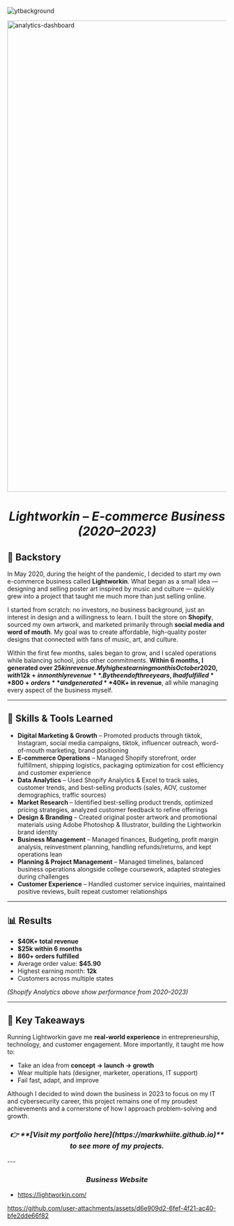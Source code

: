 
![ytbackground](https://github.com/user-attachments/assets/0af944bb-3758-441c-9f51-2794494d6046)


<img width="1919" height="1079" alt="analytics-dashboard" src="https://github.com/user-attachments/assets/ed1990b5-731f-4621-bec7-25c3ad419d9d" />

<h1 align="center"><em>Lightworkin – E-commerce Business (2020–2023)</em></h1>


## 📖 Backstory
In May 2020, during the height of the pandemic, I decided to start my own e-commerce business called **Lightworkin**. What began as a small idea — designing and selling poster art inspired by music and culture — quickly grew into a project that taught me much more than just selling online.  

I started from scratch: no investors, no business background, just an interest in design and a willingness to learn. I built the store on **Shopify**, sourced my own artwork, and marketed primarily through **social media and word of mouth**. My goal was to create affordable, high-quality poster designs that connected with fans of music, art, and culture.  

Within the first few months, sales began to grow, and I scaled operations while balancing school, jobs other commitments. **Within 6 months, I generated over $25k in revenue. My highest earning month is October 2020, with 12k+ in monthly revenue**. By the end of three years, I had fulfilled **800+ orders** and generated **$40K+ in revenue**, all while managing every aspect of the business myself.  

---

## 🚀 Skills & Tools Learned
- **Digital Marketing & Growth** – Promoted products through tiktok, Instagram, social media campaigns, tiktok, influencer outreach, word-of-mouth marketing, brand positioning
- **E-commerce Operations** – Managed Shopify storefront, order fulfillment, shipping logistics, packaging optimization for cost efficiency and customer experience 
- **Data Analytics** – Used Shopify Analytics & Excel to track sales, customer trends, and best-selling products (sales, AOV, customer demographics, traffic sources)
- **Market Research** – Identified best-selling product trends, optimized pricing strategies, analyzed customer feedback to refine offerings
- **Design & Branding** – Created original poster artwork and promotional materials using Adobe Photoshop & Illustrator, building the Lightworkin brand identity  
- **Business Management** – Managed finances, Budgeting, profit margin analysis, reinvestment planning, handling refunds/returns, and kept operations lean
- **Planning & Project Management** – Managed timelines, balanced business operations alongside college coursework, adapted strategies during challenges
- **Customer Experience** – Handled customer service inquiries, maintained positive reviews, built repeat customer relationships


---

## 📊 Results
- **$40K+ total revenue** 
- **$25k within 6 months**
- **860+ orders fulfilled**  
- Average order value: **$45.90**
- Highest earning month: **12k**
- Customers across multiple states  

*(Shopify Analytics above show performance from 2020–2023)*  

---

## 🎯 Key Takeaways
Running Lightworkin gave me **real-world experience** in entrepreneurship, technology, and customer engagement. More importantly, it taught me how to:  
- Take an idea from **concept → launch → growth**  
- Wear multiple hats (designer, marketer, operations, IT support)  
- Fail fast, adapt, and improve  

Although I decided to wind down the business in 2023 to focus on my IT and cybersecurity career, this project remains one of my proudest achievements and a cornerstone of how I approach problem-solving and growth.  
<h3 align="center"><em>👉 **[Visit my portfolio here](https://markwhiite.github.io)** to see more of my projects. </em></h3>
---

 

<h3 align="center"><em>Business Website</em></h3>

- https://lightworkin.com/

https://github.com/user-attachments/assets/d6e909d2-6fef-4f21-ac40-bfe2dde66f82
